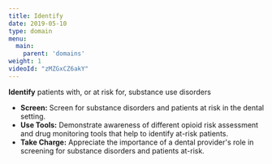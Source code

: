 ```yaml
---
title: Identify
date: 2019-05-10
type: domain
menu:
  main:
    parent: 'domains'
weight: 1
videoId: "zMZGxCZ6akY"
---
```

__Identify__ patients with, or at risk for, substance use disorders

* __Screen:__ Screen for substance disorders and patients at risk in the dental setting.
* __Use Tools:__ Demonstrate awareness of different opioid risk assessment and drug monitoring tools that help to identify at-risk patients.
* __Take Charge:__ Appreciate the importance of a dental provider's role in screening for substance disorders and patients at-risk.
